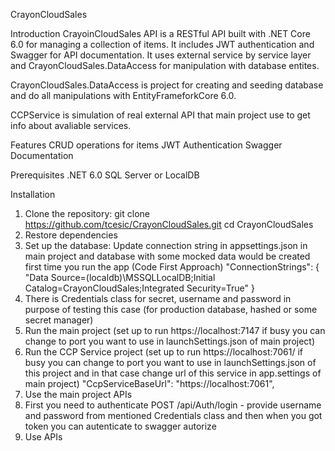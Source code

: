 CrayonCloudSales 

Introduction
CrayoinCloudSales API is a RESTful API built with .NET Core 6.0 for managing a collection of items. It includes JWT authentication and Swagger for API documentation.
It uses external service by service layer and CrayonCloudSales.DataAccess for manipulation with database entites.

CrayonCloudSales.DataAccess is project for creating and seeding database and do all manipulations with EntityFrameforkCore 6.0.

CCPService is simulation of real external API that main project use to get info about avaliable services. 

Features
CRUD operations for items
JWT Authentication
Swagger Documentation

Prerequisites
.NET 6.0
SQL Server or LocalDB

Installation
1. Clone the repository:
git clone https://github.com/tcesic/CrayonCloudSales.git
cd CrayonCloudSales
2. Restore dependencies
3. Set up the database:
Update connection string in appsettings.json in main project and database with some mocked data would be created first time you run the app (Code First Approach)
"ConnectionStrings": {
  "Data Source=(localdb)\\MSSQLLocalDB;Initial Catalog=CrayonCloudSales;Integrated Security=True"
}
4. There is Credentials class for secret, username and password in purpose of testing this case (for production database, hashed or some secret manager)
5. Run the main project (set up to run https://localhost:7147 if busy you can change to port you want to use in launchSettings.json of main project)
6. Run the CCP Service project (set up to run https://localhost:7061/ if busy you can change to port you want to use in launchSettings.json of this project and in that case change url of this service in
   app.settings of main project)
     "CcpServiceBaseUrl": "https://localhost:7061", 
8. Use the main project APIs
9. First you need to authenticate POST /api/Auth/login - provide username and password from mentioned Credentials class and then when you got token you can autenticate to swagger autorize
10. Use APIs

